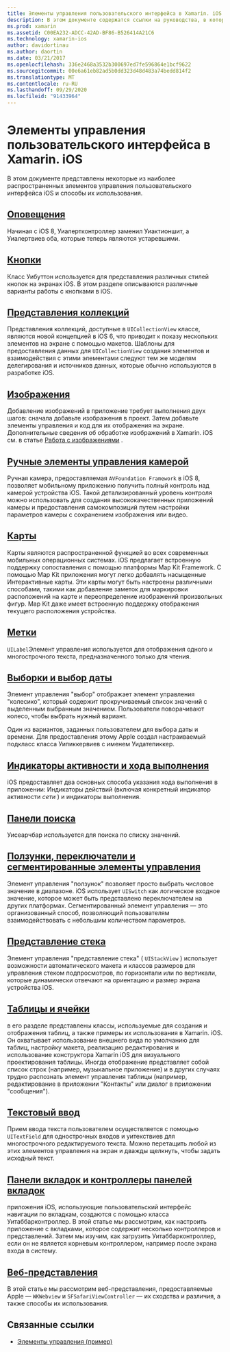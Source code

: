 ```yaml
---
title: Элементы управления пользовательского интерфейса в Xamarin. iOS
description: В этом документе содержатся ссылки на руководства, в которых описываются различные элементы управления пользовательского интерфейса iOS, доступные для разработчиков Xamarin. iOS. Связанное содержимое рассказывает о предупреждениях, кнопках, представлениях коллекций, изображениях, ручных элементах управления камеры, картах, метках, подборах, средствах выбора даты и т. д.
ms.prod: xamarin
ms.assetid: C00EA232-ADCC-42AD-BF86-B526414A21C6
ms.technology: xamarin-ios
author: davidortinau
ms.author: daortin
ms.date: 03/21/2017
ms.openlocfilehash: 336e2468a3532b300697ed7fe596864e1bcf9622
ms.sourcegitcommit: 00e6a61eb82ad5b0dd323d48d483a74bedd814f2
ms.translationtype: MT
ms.contentlocale: ru-RU
ms.lasthandoff: 09/29/2020
ms.locfileid: "91433964"
---
```

# <a name="user-interface-controls-in-xamarinios"></a>Элементы управления пользовательского интерфейса в Xamarin. iOS

В этом документе представлены некоторые из наиболее распространенных элементов управления пользовательского интерфейса iOS и способы их использования.

## <a name="alerts"></a>[Оповещения](alerts.md)

Начиная с iOS 8, Уиалертконтроллер заменил Уиактионшит, а Уиалертвиев оба, которые теперь являются устаревшими.

## <a name="buttons"></a>[Кнопки](buttons.md)

Класс Уибуттон используется для представления различных стилей кнопок на экранах iOS. В этом разделе описываются различные варианты работы с кнопками в iOS.

## <a name="collection-views"></a>[Представления коллекций](uicollectionview.md)

Представления коллекций, доступные в `UICollectionView` классе, являются новой концепцией в iOS 6, что приводит к показу нескольких элементов на экране с помощью макетов. Шаблоны для предоставления данных для `UICollectionView` создания элементов и взаимодействия с этими элементами следуют тем же моделям делегирования и источников данных, которые обычно используются в разработке iOS.

## <a name="images"></a>[Изображения](image.md)

Добавление изображений в приложение требует выполнения двух шагов: сначала добавьте изображения в проект. Затем добавьте элементы управления и код для их отображения на экране. Дополнительные сведения об обработке изображений в Xamarin. iOS см. в статье [Работа с изображениями](~/ios/app-fundamentals/images-icons/index.md) .

## <a name="manual-camera-controls"></a>[Ручные элементы управления камерой](intro-to-manual-camera-controls.md)

Ручная камера, предоставляемая `AVFoundation Framework` в iOS 8, позволяет мобильному приложению получить полный контроль над камерой устройства iOS. Такой детализированный уровень контроля можно использовать для создания высококачественных приложений камеры и предоставления самокомпозиций путем настройки параметров камеры с сохранением изображения или видео.

## <a name="maps"></a>[Карты](ios-maps/index.md)

Карты являются распространенной функцией во всех современных мобильных операционных системах. iOS предлагает встроенную поддержку сопоставления с помощью платформы Map Kit Framework. С помощью Map Kit приложения могут легко добавлять насыщенные Интерактивные карты. Эти карты могут быть настроены различными способами, такими как добавление заметок для маркировки расположений на карте и переопределение изображений произвольных фигур. Map Kit даже имеет встроенную поддержку отображения текущего расположения устройства.

## <a name="labels"></a>[Метки](labels.md)

`UILabel`Элемент управления используется для отображения одного и многострочного текста, предназначенного только для чтения.

## <a name="pickers-and-date-pickers"></a>[Выборки и выбор даты](picker.md)

Элемент управления "выбор" отображает элемент управления "колесико", который содержит прокручиваемый список значений с выделенным выбранным значением. Пользователи поворачивают колесо, чтобы выбрать нужный вариант.

Один из вариантов, заданных пользователем для выбора даты и времени. Для предоставления этому Apple создал настраиваемый подкласс класса Уипиккервиев с именем Уидатепиккер.

## <a name="progress-and-activity-indicators"></a>[Индикаторы активности и хода выполнения](progress-activity-indicator.md)

iOS предоставляет два основных способа указания хода выполнения в приложении: Индикаторы действий (включая конкретный индикатор активности _сети_ ) и индикаторы выполнения.

## <a name="search-bars"></a>[Панели поиска](searchbar.md)

Уисеарчбар используется для поиска по списку значений. 

## <a name="sliders-switches-and-segmented-controls"></a>[Ползунки, переключатели и сегментированные элементы управления](slider-switch-segmented-controls.md)

Элемент управления "ползунок" позволяет просто выбрать числовое значение в диапазоне. iOS использует `UISwitch` как логическое входное значение, которое может быть представлено переключателем на других платформах. Сегментированный элемент управления — это организованный способ, позволяющий пользователям взаимодействовать с небольшим количеством параметров.

## <a name="stack-view"></a>[Представление стека](uistackview.md)

Элемент управления "представление стека" ( `UIStackView` ) использует возможности автоматического макета и классов размеров для управления стеком подпросмотров, по горизонтали или по вертикали, которые динамически отвечают на ориентацию и размер экрана устройства iOS.

## <a name="tables-and-cells"></a>[Таблицы и ячейки](tables/index.md)

в его разделе представлены классы, используемые для создания и отображения таблиц, а также примеры их использования в Xamarin. iOS. Он охватывает использование внешнего вида по умолчанию для таблиц, настройку макета, реализацию редактирования и использование конструктора Xamarin iOS для визуального проектирования таблицы. Иногда отображение представляет собой список строк (например, музыкальное приложение) и в других случаях трудно распознать элемент управления таблицы (например, редактирование в приложении "Контакты" или диалог в приложении "сообщения").

## <a name="text-input"></a>[Текстовый ввод](text-input.md)

Прием ввода текста пользователем осуществляется с помощью `UITextField` для однострочных входов и уитекствиев для многострочного редактируемого текста. Можно перетащить любой из этих элементов управления на экран и дважды щелкнуть, чтобы задать исходный текст.

## <a name="tab-bars-and-tab-bar-controllers"></a>[Панели вкладок и контроллеры панелей вкладок](creating-tabbed-applications.md)

приложения iOS, использующие пользовательский интерфейс навигации по вкладкам, создаются с помощью класса Уитаббарконтроллер. В этой статье мы рассмотрим, как настроить приложение с вкладками, которое содержит несколько контроллеров и представлений. Затем мы изучим, как загрузить Уитаббарконтроллер, если он не является корневым контроллером, например после экрана входа в систему.

## <a name="web-views"></a>[Веб-представления](webview.md)

В этой статье мы рассмотрим веб-представления, предоставляемые Apple — `WKWebview` и `SFSafariViewController` — их сходства и различия, а также способы их использования.

## <a name="related-links"></a>Связанные ссылки

- [Элементы управления (пример)](/samples/xamarin/ios-samples/controls)